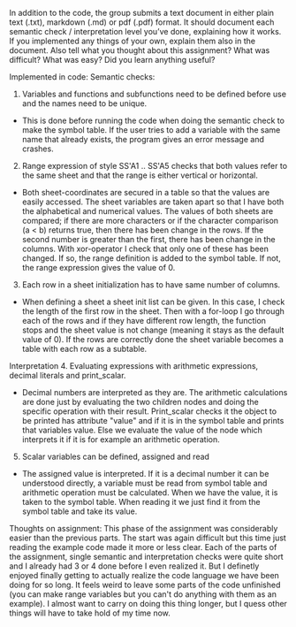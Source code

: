 In addition to the code, the group submits a text document in either plain text (.txt), markdown (.md) or pdf (.pdf) format. It should document each semantic check / interpretation level you’ve done, explaining how it works. If you implemented any things of your own, explain them also in the document. Also tell what you thought about this assignment? What was difficult? What was easy? Did you learn anything useful?

Implemented in code:
Semantic checks: 
1. Variables and functions and subfunctions need to be defined before use and the names need to be unique.
- This is done before running the code when doing the semantic check to make the symbol table. If the user tries to add a variable with the same name that already exists, the program gives an error message and crashes.

2. Range expression of style SS'A1 .. SS'A5 checks that both values refer to the same sheet and that the range is either vertical or horizontal.
- Both sheet-coordinates are secured in a table so that the values are easily accessed. The sheet variables are taken apart so that I have both the alphabetical and numerical values. The values of both sheets are compared; if there are more characters or if the character comparison (a < b) returns true, then there has been change in the rows. If the second number is greater than the first, there has been change in the columns. With xor-operator I check that only one of these has been changed. If so, the range definition is added to the symbol table. If not, the range expression gives the value of 0.


3. Each row in a sheet initialization has to have same number of columns.
- When defining a sheet a sheet init list can be given. In this case, I check the length of the first row in the sheet. Then with a for-loop I go through each of the rows and if they have different row length, the function stops and the sheet value is not change (meaning it stays as the default value of 0). If the rows are correctly done the sheet variable becomes a table with each row as a subtable.

Interpretation
4. Evaluating expressions with arithmetic expressions, decimal literals and print_scalar.
- Decimal numbers are interpreted as they are. The arithmetic calculations are done just by evaluating the two children nodes and doing the specific operation with their result. Print_scalar checks it the object to be printed has attribute "value" and if it is in the symbol table and prints that variables value. Else we evaluate the value of the node which interprets it if it is for example an arithmetic operation.

5. Scalar variables can be defined, assigned and read
- The assigned value is interpreted. If it is a decimal number it can be understood directly, a variable must be read from symbol table and arithmetic operation must be calculated. When we have the value, it is taken to the symbol table. When reading it we just find it from the symbol table and take its value.

Thoughts on assignment:
This phase of the assignment was considerably easier than the previous parts. The start was again difficult but this time just reading the example code made it more or less clear. Each of the parts of the assignment, single semantic and interpretation checks were quite short and I already had 3 or 4 done before I even realized it. But I definetly enjoyed finally getting to actually realize the code language we have been doing for so long. It feels weird to leave some parts of the code unfinished (you can make range variables but you can't do anything with them as an example). I almost want to carry on doing this thing longer, but I quess other things will have to take hold of my time now.